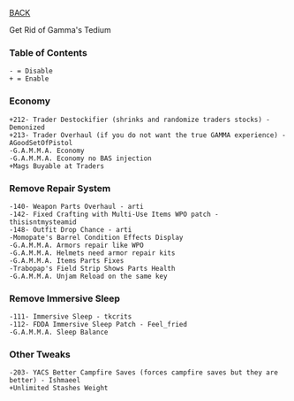 
[BACK](..)

Get Rid of Gamma's Tedium

### Table of Contents
`- = Disable`  
`+ = Enable`

### Economy
```
+212- Trader Destockifier (shrinks and randomize traders stocks) - Demonized  
+213- Trader Overhaul (if you do not want the true GAMMA experience) - AGoodSetOfPistol  
-G.A.M.M.A. Economy  
-G.A.M.M.A. Economy no BAS injection  
+Mags Buyable at Traders
```

### Remove Repair System
```
-140- Weapon Parts Overhaul - arti  
-142- Fixed Crafting with Multi-Use Items WPO patch - thisisntmysteamid  
-148- Outfit Drop Chance - arti  
-Momopate's Barrel Condition Effects Display  
-G.A.M.M.A. Armors repair like WPO  
-G.A.M.M.A. Helmets need armor repair kits  
-G.A.M.M.A. Items Parts Fixes  
-Trabopap's Field Strip Shows Parts Health  
-G.A.M.M.A. Unjam Reload on the same key
```

### Remove Immersive Sleep
```
-111- Immersive Sleep - tkcrits  
-112- FDDA Immersive Sleep Patch - Feel_fried  
-G.A.M.M.A. Sleep Balance
```

### Other Tweaks
```
-203- YACS Better Campfire Saves (forces campfire saves but they are better) - Ishmaeel  
+Unlimited Stashes Weight
```
